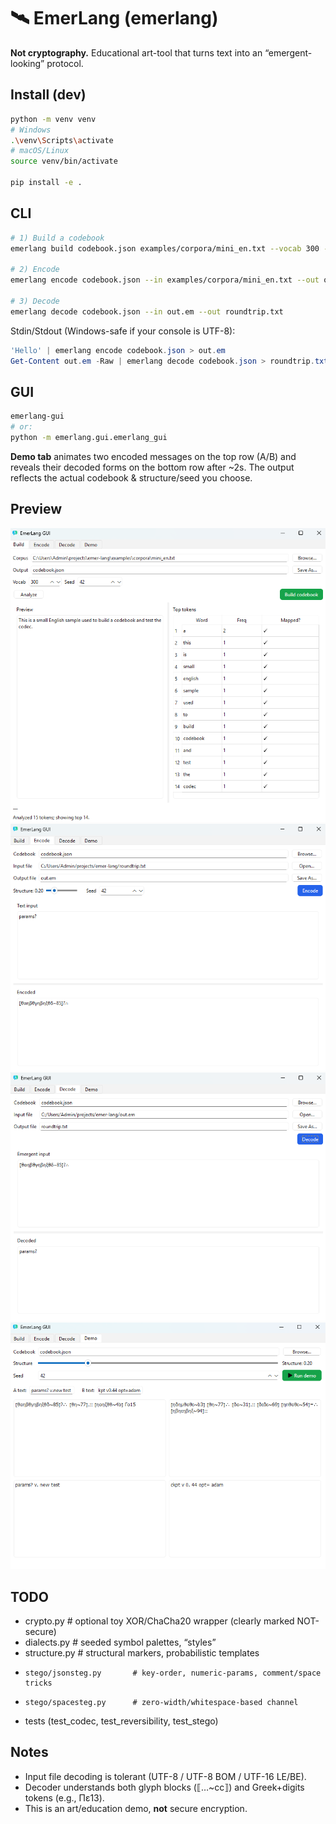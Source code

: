 # 🛰️ EmerLang (emerlang)

**Not cryptography.** Educational art-tool that turns text into an “emergent-looking” protocol.

## Install (dev)
```bash
python -m venv venv
# Windows
.\venv\Scripts\activate
# macOS/Linux
source venv/bin/activate

pip install -e .
```

## CLI
```bash
# 1) Build a codebook
emerlang build codebook.json examples/corpora/mini_en.txt --vocab 300 --seed 42

# 2) Encode
emerlang encode codebook.json --in examples/corpora/mini_en.txt --out out.em --structure 0.2

# 3) Decode
emerlang decode codebook.json --in out.em --out roundtrip.txt
```

Stdin/Stdout (Windows-safe if your console is UTF-8):
```powershell
'Hello' | emerlang encode codebook.json > out.em
Get-Content out.em -Raw | emerlang decode codebook.json > roundtrip.txt
```

## GUI
```bash
emerlang-gui
# or:
python -m emerlang.gui.emerlang_gui
```
**Demo tab** animates two encoded messages on the top row (A/B) and reveals their decoded forms on the bottom row after ~2s. The output reflects the actual codebook & structure/seed you choose.

## Preview

![Build Tab](./docs/buildtab.png)
![Encode Tab](./docs/encodetab.png)
![Decode Tab](./docs/decodetab.png)
![Demo Tab](./docs/demotab.png)

## TODO
- crypto.py # optional toy XOR/ChaCha20 wrapper (clearly marked NOT-secure)
-   dialects.py         # seeded symbol palettes, “styles”
-   structure.py        # structural markers, probabilistic templates
-     stego/jsonsteg.py       # key-order, numeric-params, comment/space tricks
-     stego/spacesteg.py      # zero-width/whitespace-based channel
- tests (test_codec, test_reversibility, test_stego)

## Notes
- Input file decoding is tolerant (UTF-8 / UTF-8 BOM / UTF-16 LE/BE).
- Decoder understands both glyph blocks (⟦…~cc⟧) and Greek+digits tokens (e.g., Πε13).
- This is an art/education demo, **not** secure encryption.
